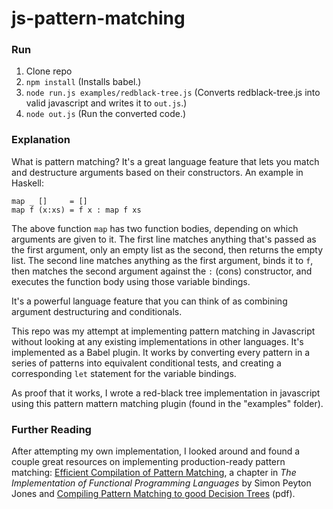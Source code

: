 # js-pattern-matching
### Run

1. Clone repo
2. `npm install` (Installs babel.)
3. `node run.js examples/redblack-tree.js` (Converts redblack-tree.js into valid javascript and writes it to `out.js`.)
4. `node out.js` (Run the converted code.)

### Explanation

What is pattern matching? It's a great language feature that lets you match and destructure arguments based on their constructors.
An example in Haskell:
```
map _ []     = []
map f (x:xs) = f x : map f xs
```
The above function `map` has two function bodies, depending on which arguments are given to it. The first line matches anything that's passed as the first argument, only an empty list as the second, then returns the empty list. The second line matches anything as the first argument, binds it to `f`, then matches the second argument against the  `:` (cons) constructor, and executes the function body using those variable bindings.

It's a powerful language feature that you can think of as combining argument destructuring and conditionals.

This repo was my attempt at implementing pattern matching in Javascript without looking at any existing implementations in other languages. It's implemented as a Babel plugin. It works by converting every pattern in a series of patterns into equivalent conditional tests, and creating a corresponding `let` statement for the variable bindings.

As proof that it works, I wrote a red-black tree implementation in javascript using this pattern mattern matching plugin (found in the "examples" folder).

### Further Reading
After attempting my own implementation, I looked around and found a couple great resources on implementing production-ready pattern matching:
[Efficient Compilation of Pattern Matching](http://research.microsoft.com/en-us/um/people/simonpj/papers/slpj-book-1987/PAGES/078.HTM), a chapter in *The Implementation of Functional Programming Languages* by Simon Peyton Jones and
[Compiling Pattern Matching to good Decision Trees](http://www.cs.tufts.edu/%7Enr/cs257/archive/luc-maranget/jun08.pdf) (pdf).

